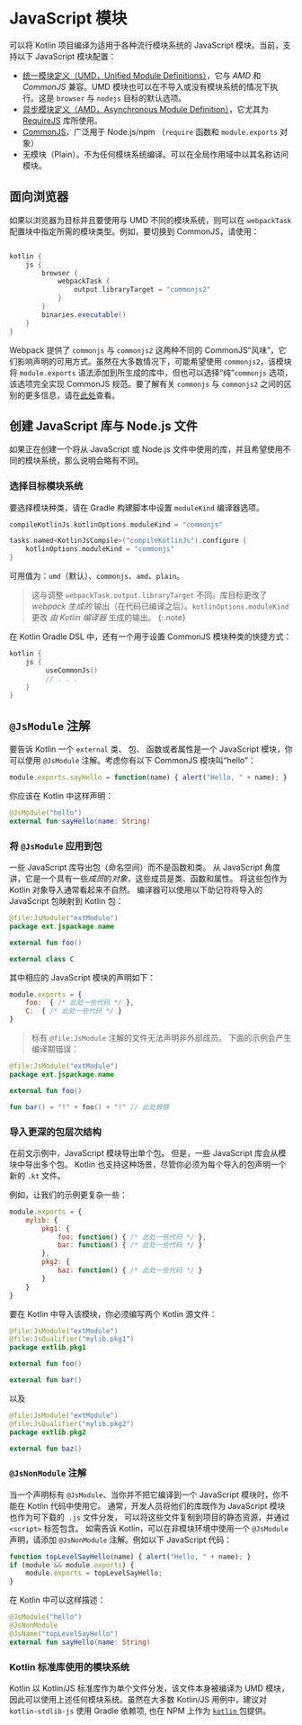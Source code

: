 [//]: # (title: JavaScript 模块)

# JavaScript 模块

可以将 Kotlin 项目编译为适用于各种流行模块系统的 JavaScript 模块。当前，支持以下 JavaScript 模块配置：

- [统一模块定义（UMD，Unified Module Definitions）](https://github.com/umdjs/umd)，它与 *AMD* 和 *CommonJS* 兼容。UMD 模块也可以在不导入或没有模块系统的情况下执行。这是 `browser` 与 `nodejs` 目标的默认选项。
- [异步模块定义（AMD，Asynchronous Module Definition）](https://github.com/amdjs/amdjs-api/wiki/AMD)，它尤其为
  [RequireJS](https://requirejs.org/) 库所使用。
- [CommonJS](http://wiki.commonjs.org/wiki/Modules/1.1)，广泛用于 Node.js/npm
  （`require` 函数和 `module.exports` 对象）
- 无模块（Plain）。不为任何模块系统编译。可以在全局作用域中以其名称访问模块。

## 面向浏览器

如果以浏览器为目标并且要使用与 UMD 不同的模块系统，则可以在 `webpackTask` 配置块中指定所需的模块类型。例如，要切换到 CommonJS，请使用：



```groovy

kotlin {
    js {
        browser {
            webpackTask {
                output.libraryTarget = "commonjs2"
            }
        }
        binaries.executable()
    }
}

```



Webpack 提供了 `commonjs` 与 `commonjs2` 这两种不同的 CommonJS“风味”，它们影响声明的可用方式。虽然在大多数情况下，可能希望使用 `commonjs2`，该模块将 `module.exports` 语法添加到所生成的库中，但也可以选择“纯”`commonjs` 选项，该选项完全实现 CommonJS 规范。要了解有关 `commonjs` 与 `commonjs2` 之间的区别的更多信息，请在[此处](https://github.com/webpack/webpack/issues/1114)查看。

## 创建 JavaScript 库与 Node.js 文件

如果正在创建一个将从 JavaScript 或 Node.js 文件中使用的库，并且希望使用不同的模块系统，那么说明会略有不同。

### 选择目标模块系统

要选择模块种类，请在 Gradle 构建脚本中设置 `moduleKind` 编译器选项。




```groovy
compileKotlinJs.kotlinOptions.moduleKind = "commonjs"

```







```kotlin
tasks.named<KotlinJsCompile>("compileKotlinJs").configure {
    kotlinOptions.moduleKind = "commonjs"
}
```




可用值为：`umd`（默认）、`commonjs`、`amd`、`plain`。

> 这与调整 `webpackTask.output.libraryTarget` 不同。库目标更改了 _webpack 生成的_ 输出（在代码已编译之后）。`kotlinOptions.moduleKind` 更改 _由 Kotlin 编译器_ 生成的输出。
{:.note}

在 Kotlin Gradle DSL 中，还有一个用于设置 CommonJS 模块种类的快捷方式：



```kotlin
kotlin {
    js {
         useCommonJs()
         // . . .
    }
}
```


## `@JsModule` 注解

要告诉 Kotlin 一个 `external` 类、 包、 函数或者属性是一个 JavaScript 模块，你可以使用 `@JsModule`
注解。考虑你有以下 CommonJS 模块叫“hello”：



``` javascript
module.exports.sayHello = function(name) { alert("Hello, " + name); }
```



你应该在 Kotlin 中这样声明：



``` kotlin
@JsModule("hello")
external fun sayHello(name: String)
```




### 将 `@JsModule` 应用到包

一些 JavaScript 库导出包（命名空间）而不是函数和类。
从 JavaScript 角度讲，它是一个具有一些*成员*的*对象*，这些成员是类、函数和属性。
将这些包作为 Kotlin 对象导入通常看起来不自然。
编译器可以使用以下助记符将导入的 JavaScript 包映射到 Kotlin 包：



```kotlin
@file:JsModule("extModule")
package ext.jspackage.name

external fun foo()

external class C
```



其中相应的 JavaScript 模块的声明如下：



``` javascript
module.exports = {
    foo:  { /* 此处一些代码 */ },
    C:  { /* 此处一些代码 */ }
}
```



> 标有 `@file:JsModule` 注解的文件无法声明非外部成员。
下面的示例会产生编译期错误：



```kotlin
@file:JsModule("extModule")
package ext.jspackage.name

external fun foo()

fun bar() = "!" + foo() + "!" // 此处报错
```



### 导入更深的包层次结构

在前文示例中，JavaScript 模块导出单个包。
但是，一些 JavaScript 库会从模块中导出多个包。
Kotlin 也支持这种场景，尽管你必须为每个导入的包声明一个新的 `.kt` 文件。

例如，让我们的示例更复杂一些：



``` javascript
module.exports = {
    mylib: {
        pkg1: {
            foo: function() { /* 此处一些代码 */ },
            bar: function() { /* 此处一些代码 */ }
        },
        pkg2: {
            baz: function() { /* 此处一些代码 */ }
        }
    }
}
```



要在 Kotlin 中导入该模块，你必须编写两个 Kotlin 源文件：



```kotlin
@file:JsModule("extModule")
@file:JsQualifier("mylib.pkg1")
package extlib.pkg1

external fun foo()

external fun bar()
```


以及



```kotlin
@file:JsModule("extModule")
@file:JsQualifier("mylib.pkg2")
package extlib.pkg2

external fun baz()
```



### `@JsNonModule` 注解

当一个声明标有 `@JsModule`、当你并不把它编译到一个 JavaScript 模块时，你不能在 Kotlin 代码中使用它。
通常，开发人员将他们的库既作为 JavaScript 模块也作为可下载的` .js` 文件分发，
可以将这些文件复制到项目的静态资源，并通过 `<script>` 标签包含。 如需告诉 Kotlin，可以在非模块环境中使用一个 `@JsModule` 声明，请添加 `@JsNonModule` 注解。例如以下 JavaScript 代码：



``` javascript
function topLevelSayHello(name) { alert("Hello, " + name); }
if (module && module.exports) {
    module.exports = topLevelSayHello;
}
```



在 Kotlin 中可以这样描述：



```kotlin
@JsModule("hello")
@JsNonModule
@JsName("topLevelSayHello")
external fun sayHello(name: String)
```




### Kotlin 标准库使用的模块系统

Kotlin 以 Kotlin/JS 标准库作为单个文件分发，该文件本身被编译为 UMD 模块，因此可以使用上述任何模块系统。虽然在大多数 Kotlin/JS 用例中，建议对 `kotlin-stdlib-js` 使用 Gradle 依赖项, 也在 NPM 上作为 [`kotlin` ](https://www.npmjs.com/package/kotlin) 包提供。